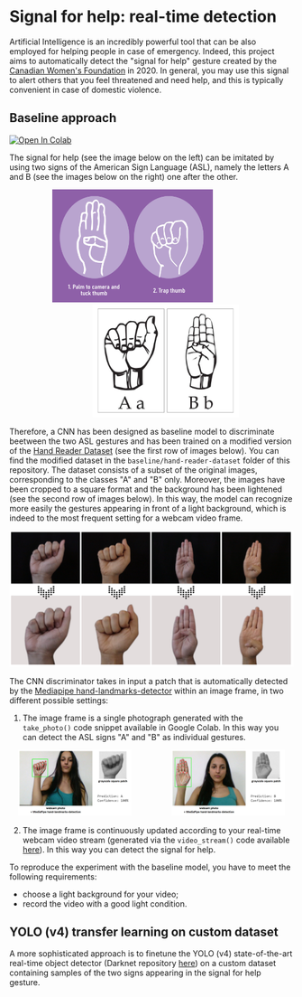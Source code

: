 # **Signal for help: real-time detection**

Artificial Intelligence is an incredibly powerful tool that can be also employed for helping people in case of emergency. Indeed, this project aims to automatically detect the "signal for help" gesture created by the [Canadian Women's Foundation](https://canadianwomen.org/) in 2020. In general, you may use this signal to alert others that you feel threatened and need help, and this is typically convenient in case of domestic violence. 

## Baseline approach

<a target="_blank" href="https://colab.research.google.com/github/silviapoletti/Help-sign-real-time-detection/blob/f1931edc956ef647281bae611fb2a98e82af3e76/baseline/baseline-help-sign-detection.ipynb">
  <img src="https://colab.research.google.com/assets/colab-badge.svg" alt="Open In Colab"/>
</a>

The signal for help (see the image below on the left) can be imitated by using two signs of the American Sign Language (ASL), namely the letters A and B (see the images below on the right) one after the other.

<p align="center">
  <img src="https://github.com/silviapoletti/Help-sign-real-time-detection/blob/95250a662145757e0069db38324ed091de98b063/resources/signal-for-help.png" height=200>
  &nbsp;&nbsp;&nbsp;&nbsp;&nbsp;&nbsp;&nbsp;&nbsp;&nbsp;&nbsp;&nbsp;&nbsp;&nbsp;&nbsp;&nbsp;&nbsp;
  <img src="https://github.com/silviapoletti/Help-sign-real-time-detection/blob/e6957ba06275f95b0b7c04dacbcba32c95cee645/resources/ASL.jpg" height=200 style="padding-left:50px">
</p>

Therefore, a CNN has been designed as baseline model to discriminate beetween the two ASL gestures and has been trained on a modified version of the [Hand Reader Dataset](https://github.com/tofighi/Hand-Reader-Dataset) (see the first row of images below). You can find the modified dataset in the `baseline/hand-reader-dataset` folder of this repository. The dataset consists of a subset of the original images, corresponding to the classes "A" and "B" only. Moreover, the images have been cropped to a square format and the background has been lightened (see the second row of images below). In this way, the model can recognize more easily the gestures appearing in front of a light background, which is indeed to the most frequent setting for a webcam video frame.

<p align="center">
  <img src="https://github.com/silviapoletti/Help-sign-real-time-detection/blob/4820e6e5a85f673f4134698f7c359ec8f1d4c184/resources/dataset.png">
</p>

The CNN discriminator takes in input a patch that is automatically detected by the [Mediapipe hand-landmarks-detector](https://developers.google.com/mediapipe/solutions/vision/hand_landmarker) within an image frame, in two different possible settings:
  1. The image frame is a single photograph generated with the `take_photo()` code snippet available in Google Colab. In this way you can detect the ASL signs "A" and "B" as individual gestures.
<p align="center">
  <img src="https://github.com/silviapoletti/Help-sign-real-time-detection/blob/e10b00620755c55e27b18877b70b8ffdde907de8/resources/sampleA.png" width="40%">
  &nbsp;&nbsp;&nbsp;&nbsp;&nbsp;&nbsp;&nbsp;&nbsp;&nbsp;&nbsp;&nbsp;&nbsp;&nbsp;&nbsp;&nbsp;&nbsp;
  <img src="https://github.com/silviapoletti/Help-sign-real-time-detection/blob/e10b00620755c55e27b18877b70b8ffdde907de8/resources/sampleB.png" width="40%">
</p>

  2. The image frame is continuously updated according to your real-time webcam video stream (generated via the `video_stream()` code available [here](https://github.com/theAIGuysCode/colab-webcam)). In this way you can detect the signal for help.

To reproduce the experiment with the baseline model, you have to meet the following requirements:
- choose a light background for your video;
- record the video with a good light condition.

## YOLO (v4) transfer learning on custom dataset

A more sophisticated approach is to finetune the YOLO (v4) state-of-the-art real-time object detector (Darknet repository [here](https://github.com/AlexeyAB/darknet)) on a custom dataset containing samples of the two signs appearing in the signal for help gesture.



